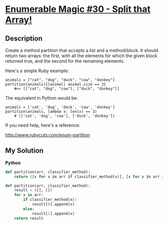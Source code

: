 # [Enumerable Magic #30 - Split that Array!](https://www.codewars.com/kata/545b342082e55dc9da000051)

## Description

Create a method partition that accepts a list and a method/block. It should return two arrays: the first, with all the elements for which the given block returned true, and the second for the remaining elements.

Here's a simple Ruby example:

```
animals = ["cat", "dog", "duck", "cow", "donkey"]
partition(animals){|animal| animal.size == 3}
    #=> [["cat", "dog", "cow"], ["duck", "donkey"]]
```

The equivalent in Python would be:

```
animals = ['cat', 'dog', 'duck', 'cow', 'donkey']
partition(animals, lambda x: len(x) == 3)
    # (['cat', 'dog', 'cow'], ['duck', 'donkey'])
```

If you need help, here's a reference:

http://www.rubycuts.com/enum-partition

## My Solution

**Python**

```py
def partition(arr, classifier_method):
    return ([x for x in arr if classifier_method(x)], [x for x in arr if not classifier_method(x)])
```

```py
def partition(arr, classifier_method):
    result = ([], [])
    for x in arr:
        if classifier_method(x):
            result[0].append(x)
        else:
            result[1].append(x)
    return result
```
